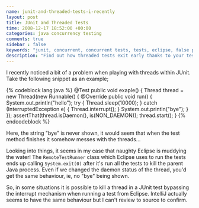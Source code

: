 ```yaml
---
name: junit-and-threaded-tests-i-recently
layout: post
title: JUnit and Threaded Tests
time: 2008-12-17 18:52:00 +00:00
categories: java concurrency testing
comments: true
sidebar : false
keywords: "junit, concurrent, concurrent tests, tests, eclipse, false positive"
description: "Find out how threaded tests exit early thanks to your test runner. Eclipse (and others) will call exit so unless you wait, you may get false-positive results."
---
```


I recently noticed a bit of a problem when playing with threads within JUnit. Take the following snippet as an example;
  
{% codeblock lang:java %}
@Test
public void exaple() {
    Thread thread = new Thread(new Runnable() {
        @Override
        public void run() {
            System.out.println("hello");
            try {
                Thread.sleep(10000);
            } catch (InterruptedException e) {
                Thread.interrupt();
            }
            System.out.println("bye");
        }
    });
    assertThat(thread.isDaemon(), is(NON_DAEMON));
    thread.start();
}
{% endcodeblock %}

Here, the string "bye" is never shown, it would seem that when the test method finishes it somehow messes with the threads...

Looking into things, it seems in my case that naughty Eclipse is muddying the water! The `RemoteTestRunner` class which Eclipse uses to run the tests ends up calling `System.exit(0)` after it's run all the tests to kill the parent Java process. Even if we changed the daemon status of the thread, you'd get the same behaviour, ie, no "bye" being shown.

  
So, in some situations it is possible to kill a thread in a JUnit test bypassing the interrupt mechanism when running a test from Eclipse. IntelliJ actually seems to have the same behaviour but I can't review to source to confirm.

